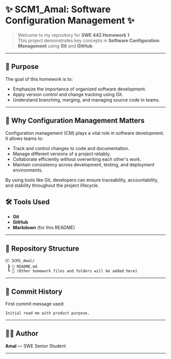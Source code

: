 # ✨ SCM1_Amal: Software Configuration Management ✨

> Welcome to my repository for **SWE 442 Homework 1**  
> This project demonstrates key concepts in **Software Configuration Management** using **Git** and **GitHub**.

---

## 🎯 Purpose

The goal of this homework is to:

- Emphasize the importance of organized software development.
- Apply version control and change tracking using Git.
- Understand branching, merging, and managing source code in teams.

---
## 📌 Why Configuration Management Matters

Configuration management (CM) plays a vital role in software development.  
It allows teams to:

- Track and control changes to code and documentation.
- Manage different versions of a project reliably.
- Collaborate efficiently without overwriting each other's work.
- Maintain consistency across development, testing, and deployment environments.

By using tools like Git, developers can ensure traceability, accountability, and stability throughout the project lifecycle.

## 🛠️ Tools Used

- **Git**
- **GitHub**
- **Markdown** (for this README)

---

## 📁 Repository Structure

```
📦 SCM1_Amal/
 ┣ 📄 README.md
 ┗ 📂 (Other homework files and folders will be added here)
```

---

## 📝 Commit History

First commit message used:

```
Initial read me with product purpose.
```

---

## 👩‍💻 Author

**Amal** — SWE Senior Student  


---
